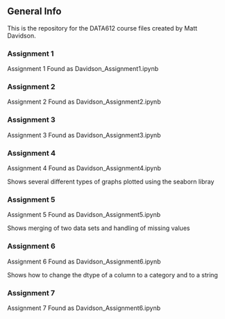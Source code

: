 ## General Info
This is the repository for the DATA612 course files created by Matt Davidson.

### Assignment 1
Assignment 1
Found as Davidson_Assignment1.ipynb

### Assignment 2
Assignment 2
Found as Davidson_Assignment2.ipynb

### Assignment 3
Assignment 3
Found as Davidson_Assignment3.ipynb

### Assignment 4
Assignment 4
Found as Davidson_Assignment4.ipynb

Shows several different types of graphs plotted using the seaborn libray

### Assignment 5
Assignment 5
Found as Davidson_Assignment5.ipynb

Shows merging of two data sets and handling of missing values

### Assignment 6
Assignment 6
Found as Davidson_Assignment6.ipynb

Shows how to change the dtype of a column to a category and to a string

### Assignment 7
Assignment 7
Found as Davidson_Assignment6.ipynb
